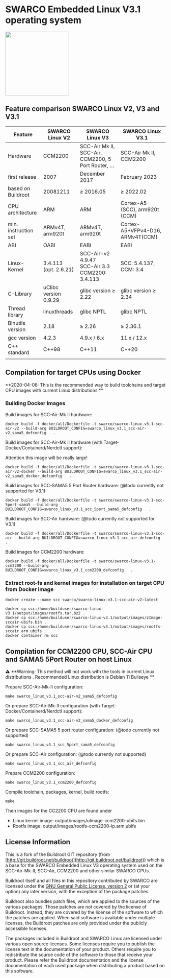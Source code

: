 SWARCO Embedded Linux V3.1 operating system
===========================================

<img src="https://www.swarco.com/sites/default/files/public/product/2018-11/primos_scc_frei.png" width="200" title="SWARCO CCM2200 CPU" alt="">


## Feature comparison SWARCO Linux V2, V3 and V3.1

| Feature              | SWARCO Linux V2       | SWARCO Linux V3                                          | SWARCO Linux V3.1                |
|----------------------|-----------------------|----------------------------------------------------------|----------------------------------|
| Hardware             | CCM2200               | SCC-Air Mk II, SCC-Air, CCM2200, 5 Port Router,  &#8230; | SCC-Air Mk II, CCM2200           |
| first release        | 2007                  | December 2017                                            | February 2023                    |
| based on Buildroot   | 20081211              | &ge; 2016.05                                             | &ge; 2022.02                     |
| CPU architecture     | ARM                   | ARM                                                      | Cortex-A5 (SCC), arm920t (CCM)   |
| min. instruction set | ARMv4T, arm920t       | ARMv4T, arm920t                                          | Cortex-A5+VFPv4-D16, ARMv4T(CCM) |
| ABI                  | OABI                  | EABI                                                     | EABI                             |
| Linux-Kernel         | 3.4.113 (opt. 2.6.21) | SCC-Air-v2 4.9.47 <br> SCC-Air 3.3 <br> CCM2200: 3.4.113 | SCC: 5.4.137, CCM: 3.4           |
| C-Library            | uClibc version 0.9.29 | glibc version &ge; 2.22                                  | glibc version &ge; 2.34          |
| Thread library       | linuxthreads          | glibc NPTL                                               | glibc NPTL                       |
| Binutils version     | 2.18                  | &ge; 2.26                                                | &ge; 2.36.1                      |
| gcc version          | 4.2.3                 | 4.9.x / 6.x                                              | 11.x / 12.x                      |
| C++ standard         | C++98                 | C++11                                                    | C++20                            |
|                      |                       |                                                          |                                  |

## Compilation for target CPUs using Docker

**2020-04-08: This is the recommended way to build toolchains and target CPU images with current Linux distributions **


### Building Docker Images

Build images for SCC-Air-Mk II hardware:

    docker build -f docker/all/Dockerfile -t swarco/swarco-linux-v3.1-scc-air-v2 --build-arg BUILDROOT_CONFIG=swarco_linux_v3.1_scc-air-v2_sama5_defconfig   .


Build images for SCC-Air-Mk II hardware 
(with Target-Docker/Containerd/Nerdctl support):

Attention this image will be really large!

    docker build -f docker/all/Dockerfile -t swarco/swarco-linux-v3.1-scc-air-v2-docker --build-arg BUILDROOT_CONFIG=swarco_linux_v3.1_scc-air-v2_sama5_docker_defconfig   .

Build images for SCC-SAMA5 5 Port Router hardware: (@todo currently not supported for V3.1)

    docker build -f docker/all/Dockerfile -t swarco/swarco-linux-v3.1-scc-5port-sama5 --build-arg BUILDROOT_CONFIG=swarco_linux_v3.1_scc_5port_sama5_defconfig   .

Build images for SCC-Air hardware: (@todo currently not supported for V3.1)

    docker build -f docker/all/Dockerfile -t swarco/swarco-linux-v3.1-scc-air --build-arg BUILDROOT_CONFIG=swarco_linux_v3.1_scc_air_defconfig   .

Build images for CCM2200 hardware:

    docker build -f docker/all/Dockerfile -t swarco/swarco-linux-v3.1-ccm2200 --build-arg BUILDROOT_CONFIG=swarco_linux_v3.1_ccm2200_defconfig   .


### Extract root-fs and kernel images for installation on target CPU from Docker image

    docker create --name scc swarco/swarco-linux-v3.1-scc-air-v2:latest

    docker cp scc:/home/builduser/swarco-linux-v3.1/output/images/rootfs.tar.bz2 .
    docker cp scc:/home/builduser/swarco-linux-v3.1/output/images/zImage-sccair-ubifs.bin .
    docker cp scc:/home/builduser/swarco-linux-v3.1/output/images/rootfs-sccair.arm.ubifs .
    docker container rm scc


## Compilation for CCM2200 CPU, SCC-Air CPU and SAMA5 5Port Router on host Linux

:warning: **Warning: This method will not work with the tools in current Linux distributions .
Recommended Linux distribution is Debian 11 Bullseye **


Prepare SCC-Air-Mk-II configuration:

    make swarco_linux_v3.1_scc-air-v2_sama5_defconfig


Or prepare SCC-Air-Mk-II configuration (with Target-Docker/Containerd/Nerdctl support):

    make swarco_linux_v3.1_scc-air-v2_sama5_docker_defconfig

Or prepare SCC-SAMA5 5 port router configuration: (@todo currently not supported)

    make swarco_linux_v3.1_scc_5port_sama5_defconfig

Or prepare SCC-Air configuration: (@todo currently not supported)

    make swarco_linux_v3.1_scc_air_defconfig

Prepare CCM2200 configuration:

    make swarco_linux_v3.1_ccm2200_defconfig
    

Compile toolchain, packages, kernel, build rootfs:

    make
    
Then images for the CC2200 CPU are found under 

- Linux kernel image: output/images/uImage-ccm2200-ubifs.bin
- Rootfs image: output/images/rootfs-ccm2200-lp.arm.ubifs

## License Information 

This is a fork of the Buildroot GIT repository (from
[http://git.buildroot.net/buildroot](http://git.buildroot.net/buildroot)) which is a base for the SWARCO
Embedded Linux V3 operating system used on the SCC-Air-Mk-II, SCC-Air, CCM2200 and
other similar SWARCO CPUs.

Buildroot itself and all files in this repository contributed by
SWARCO are licensed under the
[GNU General Public License, version 2](http://www.gnu.org/licenses/old-licenses/gpl-2.0.html)
or (at your option) any later version, with the exception of the
package patches.

Buildroot also bundles patch files, which are applied to the sources
of the various packages. Those patches are not covered by the license
of Buildroot. Instead, they are covered by the license of the software
to which the patches are applied. When said software is available
under multiple licenses, the Buildroot patches are only provided under
the publicly accessible licenses.

The packages included in Buildroot and SWARCO Linux are licensed under
various open source licenses.  Some licenses require you to publish
the license text in the documentation of your product. Others require
you to redistribute the source code of the software to those that
receive your product. Please refer the Buildroot documentation and the
license documentation of each used package when distributing a product
based on this software.


